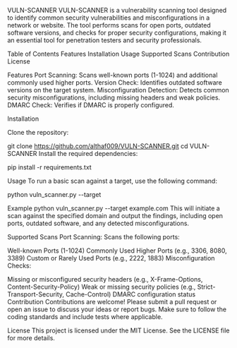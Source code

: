 VULN-SCANNER
VULN-SCANNER is a vulnerability scanning tool designed to identify common security vulnerabilities and misconfigurations in a network or website. The tool performs scans for open ports, outdated software versions, and checks for proper security configurations, making it an essential tool for penetration testers and security professionals.

Table of Contents
Features
Installation
Usage
Supported Scans
Contribution
License

Features
Port Scanning: Scans well-known ports (1-1024) and additional commonly used higher ports.
Version Check: Identifies outdated software versions on the target system.
Misconfiguration Detection: Detects common security misconfigurations, including missing headers and weak policies.
DMARC Check: Verifies if DMARC is properly configured.


Installation

Clone the repository:

git clone https://github.com/althaf009/VULN-SCANNER.git
cd VULN-SCANNER
Install the required dependencies:

pip install -r requirements.txt

Usage
To run a basic scan against a target, use the following command:

python vuln_scanner.py --target <target-domain-or-ip>

Example
python vuln_scanner.py --target example.com
This will initiate a scan against the specified domain and output the findings, including open ports, outdated software, and any detected misconfigurations.

Supported Scans
Port Scanning: Scans the following ports:

Well-known Ports (1-1024)
Commonly Used Higher Ports (e.g., 3306, 8080, 3389)
Custom or Rarely Used Ports (e.g., 2222, 1883)
Misconfiguration Checks:

Missing or misconfigured security headers (e.g., X-Frame-Options, Content-Security-Policy)
Weak or missing security policies (e.g., Strict-Transport-Security, Cache-Control)
DMARC configuration status
Contribution
Contributions are welcome! Please submit a pull request or open an issue to discuss your ideas or report bugs. Make sure to follow the coding standards and include tests where applicable.

License
This project is licensed under the MIT License. See the LICENSE file for more details.
